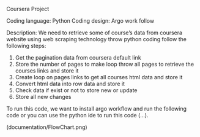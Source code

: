 Coursera Project

Coding language:
Python
Coding design:
Argo work follow

Description:
We need to retrieve some of course’s data from coursera website using web scraping technology throw python coding follow the following steps:
1)	Get the pagination data from coursera default link
2)	Store the number of pages to make loop throw all pages to retrieve the courses links and store it
3)	Create loop on pages links to get all courses html data and store it
4)	Convert html data into row data and store it
5)	Check data if exist or not to store new or update
6)	Store all new changes

To run this code, we want to install argo workflow and run the following code or you can use the python ide to run this code (…).


(documentation/FlowChart.png)
